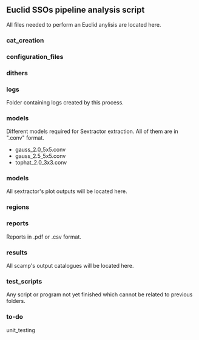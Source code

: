 ## Euclid SSOs pipeline analysis script

All files needed to perform an Euclid anylisis are located here.

### cat_creation

### configuration_files

### dithers

### logs
Folder containing logs created by this process. 

### models
Different models required for Sextractor extraction. All of them are in  ".conv" format.
- gauss_2.0_5x5.conv
- gauss_2.5_5x5.conv
- tophat_2.0_3x3.conv

### models
All sextractor's plot outputs will be located here.

### regions

### reports
Reports in .pdf or .csv format.

### results
All scamp's output catalogues will be located here.

### test_scripts
Any script or program not yet finished which cannot be related to previous folders.

### to-do
unit_testing

